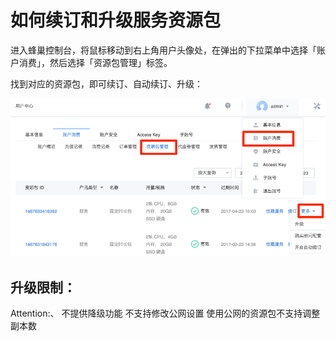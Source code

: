 # 如何续订和升级服务资源包

进入蜂巢控制台，将鼠标移动到右上角用户头像处，在弹出的下拉菜单中选择「账户消费」，然后选择「资源包管理」标签。

找到对应的资源包，即可续订、自动续订、升级：

![](../../image/资源包-升级续订.png)


## 升级限制：
<span>Attention:</span>、
不提供降级功能
不支持修改公网设置
使用公网的资源包不支持调整副本数
